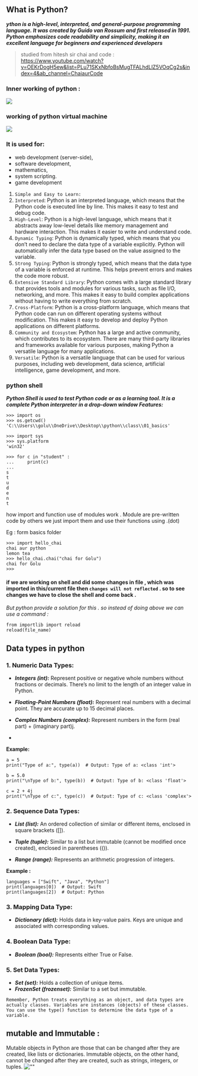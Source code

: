 ## What is Python?

__*ython is a high-level, interpreted, and general-purpose programming language. It was created by Guido van Rossum and first released in 1991. Python emphasizes code readability and simplicity, making it an excellent language for beginners and experienced developers*__

>  studied from hitesh sir chai and code :
> <https://www.youtube.com/watch?v=OEKrDogH5ew&list=PLu71SKxNbfoBsMugTFALhdLlZ5VOqCg2s&index=4&ab_channel=ChaiaurCode>
### Inner working of python : 
![](imaegs/python.png)

### working of python virtual machine 
![](imaegs/pvm.png)
### It is used for:
 - web development (server-side),
 - software development,
 - mathematics,
 - system scripting.
 - game development
  

 1. `Simple and Easy to Learn:` 
 2. `Interpreted`: Python is an interpreted language, which means that the Python code is executed line by line. This makes it easy to test and debug code.
 3. `High-Level`: Python is a high-level language, which means that it abstracts away low-level details like memory management and hardware interaction. This makes it easier to write and understand code.
 4. `Dynamic Typing`: Python is dynamically typed, which means that you don’t need to declare the data type of a variable explicitly. Python will automatically infer the data type based on the value assigned to the variable.
 4. `Strong Typing`: Python is strongly typed, which means that the data type of a variable is enforced at runtime. This helps prevent errors and makes the code more robust.
 6. `Extensive Standard Library`: Python comes with a large standard library that provides tools and modules for various tasks, such as file I/O, networking, and more. This makes it easy to build complex applications without having to write everything from scratch.
 7. `Cross-Platform`: Python is a cross-platform language, which means that Python code can run on different operating systems without modification. This makes it easy to develop and deploy Python applications on different platforms.
 8. `Community and Ecosystem`: Python has a large and active community, which contributes to its ecosystem. There are many third-party libraries and frameworks available for various purposes, making Python a versatile language for many applications.
 9. `Versatile`: Python is a versatile language that can be used for various purposes, including web development, data science, artificial intelligence, game development, and more.

### python shell

__*Python Shell is used to test Python code or as a learning tool. It is a complete Python interpreter in a drop-down window Features:*__


```
>>> import os
>>> os.getcwd()
'C:\\Users\\golu\\OneDrive\\Desktop\\python\\class\\01_basics'

>>> import sys
>>> sys.platform
'win32'

>>> for c in "student" :
...     print(c)
...
s
t
u
d
e
n
t
```
how import and function use of modules work . Module are pre-written code by others we just import them and use their functions using .(dot) 

Eg :  form basics folder 
```
>>> import hello_chai
chai aur python
lemon tea
>>> hello_chai.chai("chai for Golu")
chai for Golu
>>>
```
#### if we are working on shell and did some changes in file , which was imported in this/current file then `changes will not reflected` . so to see changes we have to close the shell and come back .
*But python provide a solution for this . so instead of doing above we can use a command  :* 

```
from importlib import reload
reload(file_name)
```

## Data types in python 
 ### 1. Numeric Data Types:

 - __*Integers (int):*__ Represent positive or negative whole numbers without fractions or decimals. There’s no limit to the length of an integer value in Python.
  
 - __*Floating-Point Numbers (float):*__ Represent real numbers with a decimal point. They are accurate up to 15 decimal places.

 - __*Complex Numbers (complex):*__ Represent numbers in the form (real part) + (imaginary part)j.
 - 
**Example:**

```
a = 5
print("Type of a:", type(a))  # Output: Type of a: <class 'int'>

b = 5.0
print("\nType of b:", type(b))  # Output: Type of b: <class 'float'>

c = 2 + 4j
print("\nType of c:", type(c))  # Output: Type of c: <class 'complex'>

```
### 2. Sequence Data Types:
   
 - __*List (list):*__  An ordered collection of similar or different items, enclosed in square brackets ([]).
  
 - __*Tuple (tuple):*__ Similar to a list but immutable (cannot be modified once created), enclosed in parentheses (()).
  
 - __*Range (range):*__ Represents an arithmetic progression of integers.
  
  **Example :**
  ```
  languages = ["Swift", "Java", "Python"]
print(languages[0])  # Output: Swift
print(languages[2])  # Output: Python

  ```

### 3. Mapping Data Type:
 - __*Dictionary (dict):*__ Holds data in key-value pairs. Keys are unique and associated with corresponding values.

### 4. Boolean Data Type:
 - __*Boolean (bool):*__ Represents either True or False.

### 5. Set Data Types:
 - __*Set (set):*__ Holds a collection of unique items.
 - __*FrozenSet (frozenset):*__ Similar to a set but immutable.

`Remember, Python treats everything as an object, and data types are actually classes. Variables are instances (objects) of these classes. You can use the type() function to determine the data type of a variable.`

## mutable and Immutable  : 
Mutable objects in Python are those that can be changed after they are created, like lists or dictionaries. Immutable objects, on the other hand, cannot be changed after they are created, such as strings, integers, or tuples.
!["" ](imaegs/mutablerAndImmutable.png)